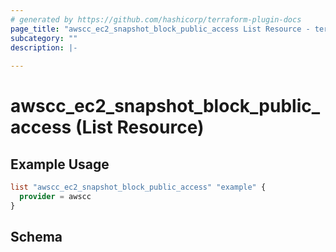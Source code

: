 ```yaml
---
# generated by https://github.com/hashicorp/terraform-plugin-docs
page_title: "awscc_ec2_snapshot_block_public_access List Resource - terraform-provider-awscc"
subcategory: ""
description: |-
  
---
```


# awscc_ec2_snapshot_block_public_access (List Resource)



## Example Usage

```terraform
list "awscc_ec2_snapshot_block_public_access" "example" {
  provider = awscc
}
```

<!-- schema generated by tfplugindocs -->
## Schema
